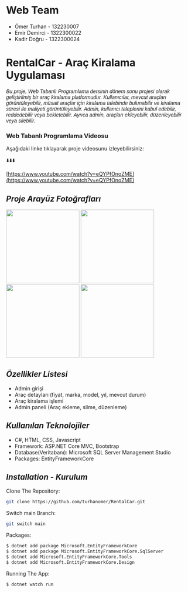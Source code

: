 # Web Team #
- Ömer Turhan - 132230007
- Emir Demirci - 1322300022
- Kadir Doğru - 1322300024

# **RentalCar - Araç Kiralama Uygulaması**
<p style="font-family: 'Arial', sans-serif;"><i>Bu proje, Web Tabanlı Programlama dersinin dönem sonu projesi olarak geliştirilmiş bir araç kiralama platformudur. Kullanıcılar, mevcut araçları görüntüleyebilir, müsait araçlar için kiralama talebinde bulunabilir ve kiralama süresi ile maliyeti görüntüleyebilir. Admin, kullanıcı taleplerini kabul edebilir, reddedebilir veya bekletebilir. Ayrıca admin, araçları ekleyebilir, düzenleyebilir veya silebilir. </i></p>

### Web Tabanlı Programlama Videosu

Aşağıdaki linke tıklayarak proje videosunu izleyebilirsiniz: 

⬇️⬇️⬇️  

[https://www.youtube.com/watch?v=eQYPfOnoZME](https://www.youtube.com/watch?v=eQYPfOnoZME)

## *Proje Arayüz Fotoğrafları*
<img src="https://github.com/user-attachments/assets/2f13311c-ea1a-40e9-a78c-d04653664e65" width="200" height="200">
<img src="https://github.com/user-attachments/assets/b52b439b-0b33-4f17-8288-a6553bcb1b37" width="200" height="200">
<img src="https://github.com/user-attachments/assets/ec395d80-6616-418f-a939-447daa25002a" width="200" height="200">
<img src="https://github.com/user-attachments/assets/fac374d7-e678-4f8b-8fec-a0ebebbd3df2" width="200" height="200">

## *Özellikler Listesi*
- Admin girişi
- Araç detayları (fiyat, marka, model, yıl, mevcut durum)
- Araç kiralama işlemi
- Admin paneli (Araç ekleme, silme, düzenleme)

## *Kullanılan Teknolojiler*
- C#, HTML, CSS, Javascript
- Framework: ASP.NET Core MVC, Bootstrap
- Database(Veritabanı): Microsoft SQL Server Management Studio
- Packages: EntityFrameworkCore

## *Installation - Kurulum*

Clone The Repository:
```bash
git clone https://github.com/turhanomer/RentalCar.git
```
Switch main Branch:
```bash
git switch main
```
Packages:
```bash
$ dotnet add package Microsoft.EntityFrameworkCore
$ dotnet add package Microsoft.EntityFrameworkCore.SqlServer
$ dotnet add Microsoft.EntityFrameworkCore.Tools
$ dotnet add Microsoft.EntityFrameworkCore.Design
```
Running The App:
```bash
$ dotnet watch run
```
